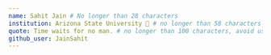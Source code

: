 ```yaml
---
name: Sahit Jain # No longer than 28 characters
institution: Arizona State University 🚩 # no longer than 58 characters
quote: Time waits for no man. # no longer than 100 characters, avoid using quotes(") to guarantee the format remains the same.
github_user: JainSahit
---
```

